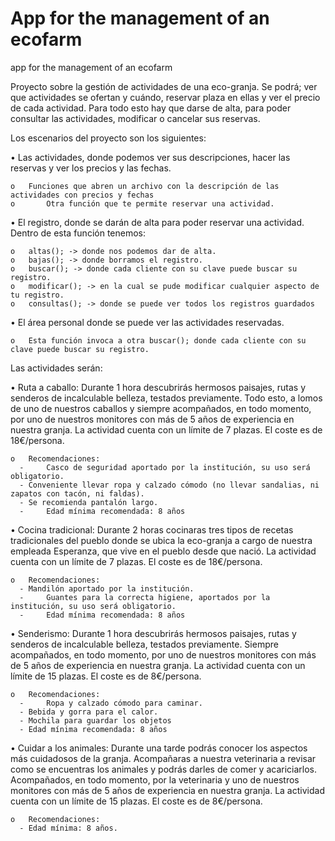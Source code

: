 # App for the management of an ecofarm
app for the management of an ecofarm

Proyecto sobre la gestión de actividades de una eco-granja. Se podrá; ver que actividades se ofertan y cuándo, reservar plaza en ellas y ver el precio de cada actividad. Para todo esto hay que darse de alta, para poder consultar las actividades, modificar o cancelar sus reservas. 

Los escenarios del proyecto son los siguientes:

  •	Las actividades, donde podemos ver sus descripciones, hacer las reservas y ver los precios y las fechas.

    o	Funciones que abren un archivo con la descripción de las actividades con precios y fechas 
    o       Otra función que te permite reservar una actividad.

  •	El registro, donde se darán de alta para poder reservar una actividad. Dentro de esta función tenemos:
  
    o	altas(); -> donde nos podemos dar de alta.
    o	bajas(); -> donde borramos el registro.
    o	buscar(); -> donde cada cliente con su clave puede buscar su registro.
    o	modificar(); -> en la cual se pude modificar cualquier aspecto de tu registro.
    o	consultas(); -> donde se puede ver todos los registros guardados

  •	El área personal donde se puede ver las actividades reservadas. 
	
    o	Esta función invoca a otra buscar(); donde cada cliente con su clave puede buscar su registro.


Las actividades serán:

  •	Ruta a caballo: Durante 1 hora descubrirás hermosos paisajes, rutas y senderos de incalculable belleza, testados previamente. Todo esto, a lomos de uno de nuestros   caballos y siempre acompañados, en todo momento, por uno de nuestros monitores con más de 5 años de experiencia en nuestra granja. La actividad cuenta con un límite   de 7 plazas. El coste es de 18€/persona.
  
    o	Recomendaciones:
      -     Casco de seguridad aportado por la institución, su uso será obligatorio.
      -	Conveniente llevar ropa y calzado cómodo (no llevar sandalias, ni zapatos con tacón, ni faldas).
      -	Se recomienda pantalón largo.
      -     Edad mínima recomendada: 8 años
      
  •	Cocina tradicional: Durante 2 horas cocinaras tres tipos de recetas tradicionales del pueblo donde se ubica la eco-granja a cargo de nuestra empleada Esperanza,      que vive en el pueblo desde que nació. La actividad cuenta con un límite de 7 plazas. El coste es de 18€/persona.

    o	Recomendaciones:
      -	Mandilón aportado por la institución.
      -     Guantes para la correcta higiene, aportados por la institución, su uso será obligatorio.
      -     Edad mínima recomendada: 8 años

  •	Senderismo: Durante 1 hora descubrirás hermosos paisajes, rutas y senderos de incalculable belleza, testados previamente. Siempre acompañados, en todo momento, por   uno de nuestros monitores con más de 5 años de experiencia en nuestra granja. La actividad cuenta con un límite de 15 plazas. El coste es de 8€/persona.

    o	Recomendaciones:
      -     Ropa y calzado cómodo para caminar.
      -	Bebida y gorra para el calor.
      -	Mochila para guardar los objetos
      -	Edad mínima recomendada: 8 años

  •	Cuidar a los animales: Durante una tarde podrás conocer los aspectos más cuidadosos de la granja. Acompañaras a nuestra veterinaria a revisar como se encuentras     los animales y podrás darles de comer y acariciarlos. Acompañados, en todo momento, por la veterinaria y uno de nuestros monitores con más de 5 años de experiencia     en nuestra granja. La actividad cuenta con un límite de 15 plazas. El coste es de 8€/persona.

    o	Recomendaciones:
      -	Edad mínima: 8 años.
